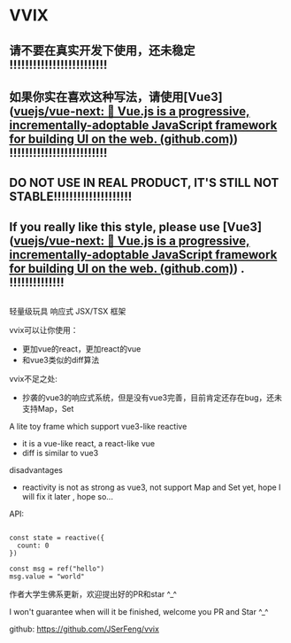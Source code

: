 # VVIX

## 请不要在真实开发下使用，还未稳定 !!!!!!!!!!!!!!!!!!!!!!!!!

## 如果你实在喜欢这种写法，请使用[Vue3]([vuejs/vue-next: 🖖 Vue.js is a progressive, incrementally-adoptable JavaScript framework for building UI on the web. (github.com)](https://github.com/vuejs/vue-next)) !!!!!!!!!!!!!!!!!!!!!!!!!

## DO NOT USE IN REAL PRODUCT, IT'S STILL NOT STABLE!!!!!!!!!!!!!!!!!!!!

## If you really like this style, please use [Vue3]([vuejs/vue-next: 🖖 Vue.js is a progressive, incrementally-adoptable JavaScript framework for building UI on the web. (github.com)](https://github.com/vuejs/vue-next)) . !!!!!!!!!!!!!!

## 

轻量级玩具 响应式 JSX/TSX 框架

vvix可以让你使用：

- 更加vue的react，更加react的vue
- 和vue3类似的diff算法

vvix不足之处:

- 抄袭的vue3的响应式系统，但是没有vue3完善，目前肯定还存在bug，还未支持Map，Set

A lite toy frame which support vue3-like reactive

- it is a vue-like react, a react-like vue
- diff is similar to vue3

disadvantages

- reactivity is not as strong as vue3,  not support Map and Set yet, hope I will fix it later , hope so...

API:

```

const state = reactive({
  count: 0
})

const msg = ref("hello")
msg.value = "world"

```

作者大学生佛系更新，欢迎提出好的PR和star  ^_^

I won't guarantee when will it be finished, welcome you PR and Star  ^_^

github: https://github.com/JSerFeng/vvix